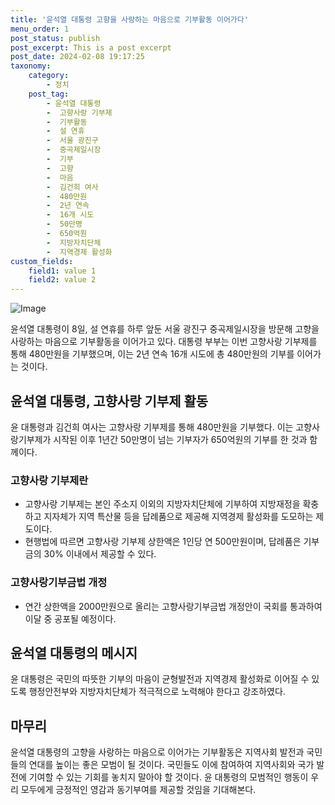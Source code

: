 ```yaml
---
title: '윤석열 대통령 고향을 사랑하는 마음으로 기부활동 이어가다'
menu_order: 1
post_status: publish
post_excerpt: This is a post excerpt
post_date: 2024-02-08 19:17:25
taxonomy:
    category:
        - 정치
    post_tag:
        - 윤석열 대통령
        -  고향사랑 기부제
        -  기부활동
        -  설 연휴
        -  서울 광진구
        -  중곡제일시장
        -  기부
        -  고향
        -  마음
        -  김건희 여사
        -  480만원
        -  2년 연속
        -  16개 시도
        -  50만명
        -  650억원
        -  지방자치단체
        -  지역경제 활성화
custom_fields:
    field1: value 1
    field2: value 2
---
```


![Image](https://imgnews.pstatic.net/image/003/2024/02/08/NISI20240208_0020225814_web_20240208123901_20240208162025987.jpg?type=w647)

윤석열 대통령이 8일, 설 연휴를 하루 앞둔 서울 광진구 중곡제일시장을 방문해 고향을 사랑하는 마음으로 기부활동을 이어가고 있다. 대통령 부부는 이번 고향사랑 기부제를 통해 480만원을 기부했으며, 이는 2년 연속 16개 시도에 총 480만원의 기부를 이어가는 것이다.
## 윤석열 대통령, 고향사랑 기부제 활동
윤 대통령과 김건희 여사는 고향사랑 기부제를 통해 480만원을 기부했다. 이는 고향사랑기부제가 시작된 이후 1년간 50만명이 넘는 기부자가 650억원의 기부를 한 것과 함께이다.
### 고향사랑 기부제란
- 고향사랑 기부제는 본인 주소지 이외의 지방자치단체에 기부하여 지방재정을 확충하고 지자체가 지역 특산물 등을 답례품으로 제공해 지역경제 활성화를 도모하는 제도이다.
- 현행법에 따르면 고향사랑 기부제 상한액은 1인당 연 500만원이며, 답례품은 기부금의 30% 이내에서 제공할 수 있다.
### 고향사랑기부금법 개정
- 연간 상한액을 2000만원으로 올리는 고향사랑기부금법 개정안이 국회를 통과하여 이달 중 공포될 예정이다.
## 윤석열 대통령의 메시지
윤 대통령은 국민의 따뜻한 기부의 마음이 균형발전과 지역경제 활성화로 이어질 수 있도록 행정안전부와 지방자치단체가 적극적으로 노력해야 한다고 강조하였다.
## 마무리
윤석열 대통령의 고향을 사랑하는 마음으로 이어가는 기부활동은 지역사회 발전과 국민들의 연대를 높이는 좋은 모범이 될 것이다. 국민들도 이에 참여하여 지역사회와 국가 발전에 기여할 수 있는 기회를 놓치지 말아야 할 것이다. 윤 대통령의 모범적인 행동이 우리 모두에게 긍정적인 영감과 동기부여를 제공할 것임을 기대해본다.
